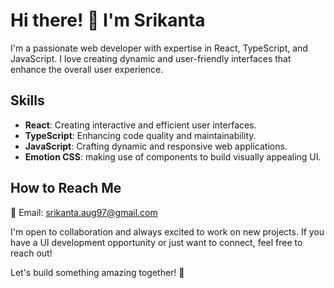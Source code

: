 # Hi there! 👋 I'm Srikanta

I'm a passionate web developer with expertise in React, TypeScript, and JavaScript. I love creating dynamic and user-friendly interfaces that enhance the overall user experience.

## Skills

- **React**: Creating interactive and efficient user interfaces.
- **TypeScript**: Enhancing code quality and maintainability.
- **JavaScript**: Crafting dynamic and responsive web applications.
- **Emotion CSS**: making use of components to build visually appealing UI.

## How to Reach Me

📧 Email: srikanta.aug97@gmail.com

I'm open to collaboration and always excited to work on new projects. If you have a UI development opportunity or just want to connect, feel free to reach out!

Let's build something amazing together! 🚀
